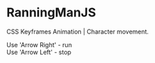 # RanningManJS
CSS Keyframes Animation | Character movement.

Use 'Arrow Right' - run<br>
Use 'Arrow Left' - stop
